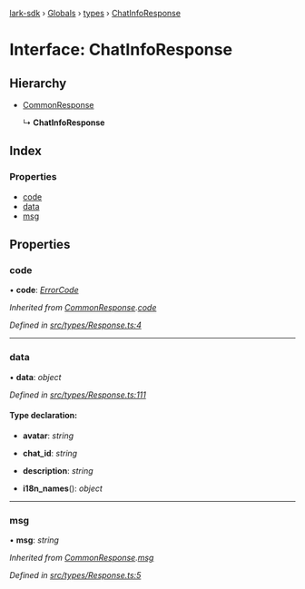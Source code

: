 [lark-sdk](../README.md) › [Globals](../globals.md) › [types](../modules/types.md) › [ChatInfoResponse](types.chatinforesponse.md)

# Interface: ChatInfoResponse

## Hierarchy

* [CommonResponse](types.commonresponse.md)

  ↳ **ChatInfoResponse**

## Index

### Properties

* [code](types.chatinforesponse.md#code)
* [data](types.chatinforesponse.md#data)
* [msg](types.chatinforesponse.md#msg)

## Properties

###  code

• **code**: *[ErrorCode](../modules/types.md#errorcode)*

*Inherited from [CommonResponse](types.commonresponse.md).[code](types.commonresponse.md#code)*

*Defined in [src/types/Response.ts:4](https://github.com/TbhT/lark-sdk/blob/5ecb791/src/types/Response.ts#L4)*

___

###  data

• **data**: *object*

*Defined in [src/types/Response.ts:111](https://github.com/TbhT/lark-sdk/blob/5ecb791/src/types/Response.ts#L111)*

#### Type declaration:

* **avatar**: *string*

* **chat_id**: *string*

* **description**: *string*

* **i18n_names**(): *object*

___

###  msg

• **msg**: *string*

*Inherited from [CommonResponse](types.commonresponse.md).[msg](types.commonresponse.md#msg)*

*Defined in [src/types/Response.ts:5](https://github.com/TbhT/lark-sdk/blob/5ecb791/src/types/Response.ts#L5)*
